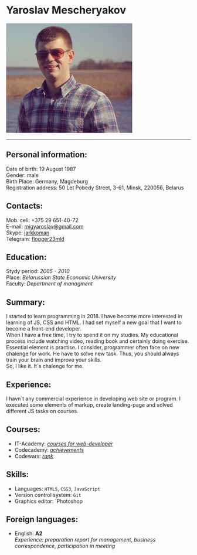 # Yaroslav Mescheryakov
![My photo](./images/avatar.png "Yaroslav Mescheryakov")  
***  
## Personal information:
Date of birth: 19 August 1987  
Gender: male  
Birth Place: Germany, Magdeburg  
Registration address: 50 Let Pobedy Street, 3-61, Minsk, 220056, Belarus  
## Contacts:
Mob. cell: \+375 29 651-40-72  
  E-mail: <a href="mailto:migyaroslav@gmail.com">migyaroslav@gmail.com</a>  
  Skype: <a href="skype:jarkkoman?chat">jarkkoman</a>  
Telegram: [flogger23mld](https://t.me/flogger23mld/)  
## Education:
Stydy period: *2005 \- 2010*  
Place: *Belarussian State Economic University*  
Faculty: *Department of managment*  
## Summary:
I started to learn programming in 2018. I have become more interested in learning of JS, CSS and HTML. I had set myself a new goal that I want to become a front-end developer.  
When I have a free time, I try to spend it on my studies. My educational process include watching
video, reading book and certainly doing exercise. Essential element is practise. I consider, programmer often face on new chalenge for work. He have to solve new task. Thus, you should always train your brain and improve your skills.  
So, I like it. It\`s chalenge for me.  
## Experience:
I havn\`t any commercial experience in developing web site or program. I executed some elements of markup, create landing-page and solved different JS tasks on courses.  
## Courses:
+ IT-Academy: [*courses for web-developer*](https://www.it-academy.by/course/front-end-developer/)  
+ Codecademy: [*achievements*](https://www.codecademy.com/users/flogger23/achievements/)  
+ Codewars: [*rank*](https://www.codewars.com/users/flogger23/)

## Skills:
+ Languages: `HTML5`, `CSS3`, `JavaScript` 
+ Version control system: `Git`  
+ Graphics editor: `Photoshop

## Foreign languages:
+ English: **А2**  
*Experience: preparation report for management, business correspondence, participation in meeting*
